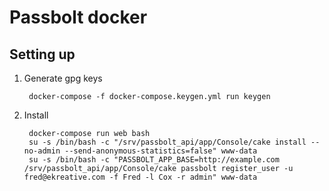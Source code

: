 # Passbolt docker

## Setting up

1. Generate gpg keys

        docker-compose -f docker-compose.keygen.yml run keygen
    
2. Install

        docker-compose run web bash
        su -s /bin/bash -c "/srv/passbolt_api/app/Console/cake install --no-admin --send-anonymous-statistics=false" www-data
        su -s /bin/bash -c "PASSBOLT_APP_BASE=http://example.com /srv/passbolt_api/app/Console/cake passbolt register_user -u fred@ekreative.com -f Fred -l Cox -r admin" www-data
